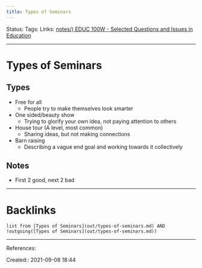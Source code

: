 ```yaml
---
title: Types of Seminars
---
```

Status: 
Tags: 
Links: [notes/) EDUC 100W - Selected Questions and Issues in Education](None)
___
# Types of Seminars
## Types
- Free for all
	- People try to make themselves look smarter
- One sided/beauty show
	- Trying to glorify your own idea, not paying attention to others
- House tour (A level, most common)
	- Sharing ideas, but not making connections
- Barn raising
	- Describing a vague end goal and working towards it collectively
## Notes
- First 2 good, next 2 bad
___
# Backlinks
```dataview
list from [Types of Seminars](out/types-of-seminars.md) AND !outgoing([Types of Seminars](out/types-of-seminars.md))
```
___
References:

Created:: 2021-09-08 18:44
